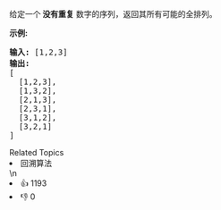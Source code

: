 <p>给定一个<strong> 没有重复</strong> 数字的序列，返回其所有可能的全排列。</p>

<p><strong>示例:</strong></p>

<pre><strong>输入:</strong> [1,2,3]
<strong>输出:</strong>
[
  [1,2,3],
  [1,3,2],
  [2,1,3],
  [2,3,1],
  [3,1,2],
  [3,2,1]
]</pre>
<div><div>Related Topics</div><div><li>回溯算法</li></div></div>\n<div><li>👍 1193</li><li>👎 0</li></div>